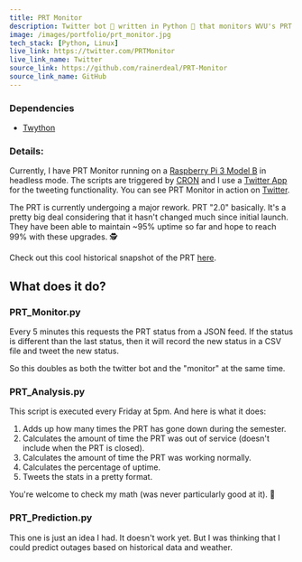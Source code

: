 ```yaml
---
title: PRT Monitor
description: Twitter bot 🤖 written in Python 🐍 that monitors WVU's PRT.
image: /images/portfolio/prt_monitor.jpg
tech_stack: [Python, Linux]
live_link: https://twitter.com/PRTMonitor
live_link_name: Twitter
source_link: https://github.com/rainerdeal/PRT-Monitor
source_link_name: GitHub
---
```


### Dependencies
* [Twython](https://github.com/ryanmcgrath/twython)

### Details:
Currently, I have PRT Monitor running on a [Raspberry Pi 3 Model B](https://www.raspberrypi.org/products/raspberry-pi-3-model-b/) in headless mode. The scripts are triggered by [CRON](https://en.wikipedia.org/wiki/Cron) and I use a [Twitter App](https://apps.twitter.com) for the tweeting functionality. You can see PRT Monitor in action on [Twitter](https://twitter.com/PRTMonitor).

The PRT is currently undergoing a major rework. PRT "2.0" basically. It's a pretty big deal considering that it hasn't changed much since initial launch. They have been able to maintain ~95% uptime so far and hope to reach 99% with these upgrades. 🕵

Check out this cool historical snapshot of the PRT [here](http://www.boeing.com/history/products/personal-rapid-transit-system.page).

## What does it do?
### PRT_Monitor.py
Every 5 minutes this requests the PRT status from a JSON feed. If the status is different than the last status, then it will record the new status in a CSV file and tweet the new status.

So this doubles as both the twitter bot and the "monitor" at the same time.

### PRT_Analysis.py
This script is executed every Friday at 5pm. And here is what it does:

1. Adds up how many times the PRT has gone down during the semester.
2. Calculates the amount of time the PRT was out of service (doesn't include when the PRT is closed).
3. Calculates the amount of time the PRT was working normally.
4. Calculates the percentage of uptime.
5. Tweets the stats in a pretty format.

You're welcome to check my math (was never particularly good at it). 😬

### PRT_Prediction.py
This one is just an idea I had. It doesn't work yet. But I was thinking that I could predict outages based on historical data and weather.